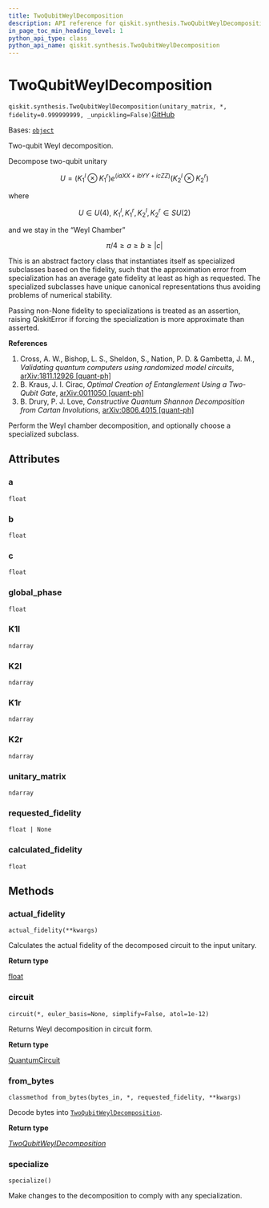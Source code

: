 ```yaml
---
title: TwoQubitWeylDecomposition
description: API reference for qiskit.synthesis.TwoQubitWeylDecomposition
in_page_toc_min_heading_level: 1
python_api_type: class
python_api_name: qiskit.synthesis.TwoQubitWeylDecomposition
---
```


# TwoQubitWeylDecomposition

<span id="qiskit.synthesis.TwoQubitWeylDecomposition" />

`qiskit.synthesis.TwoQubitWeylDecomposition(unitary_matrix, *, fidelity=0.999999999, _unpickling=False)`[GitHub](https://github.com/qiskit/qiskit/tree/main/qiskit/synthesis/two_qubit/two_qubit_decompose.py "view source code")

Bases: [`object`](https://docs.python.org/3/library/functions.html#object "(in Python v3.12)")

Two-qubit Weyl decomposition.

Decompose two-qubit unitary

$$
U = ({K_1}^l \otimes {K_1}^r) e^{(i a XX + i b YY + i c ZZ)} ({K_2}^l \otimes {K_2}^r)
$$

where

$$
U \in U(4),~
{K_1}^l, {K_1}^r, {K_2}^l, {K_2}^r \in SU(2)
$$

and we stay in the “Weyl Chamber”

$$
\pi /4 \geq a \geq b \geq |c|
$$

This is an abstract factory class that instantiates itself as specialized subclasses based on the fidelity, such that the approximation error from specialization has an average gate fidelity at least as high as requested. The specialized subclasses have unique canonical representations thus avoiding problems of numerical stability.

Passing non-None fidelity to specializations is treated as an assertion, raising QiskitError if forcing the specialization is more approximate than asserted.

**References**

1.  Cross, A. W., Bishop, L. S., Sheldon, S., Nation, P. D. & Gambetta, J. M., *Validating quantum computers using randomized model circuits*, [arXiv:1811.12926 \[quant-ph\]](https://arxiv.org/abs/1811.12926)
2.  B. Kraus, J. I. Cirac, *Optimal Creation of Entanglement Using a Two-Qubit Gate*, [arXiv:0011050 \[quant-ph\]](https://arxiv.org/abs/quant-ph/0011050)
3.  B. Drury, P. J. Love, *Constructive Quantum Shannon Decomposition from Cartan Involutions*, [arXiv:0806.4015 \[quant-ph\]](https://arxiv.org/abs/0806.4015)

Perform the Weyl chamber decomposition, and optionally choose a specialized subclass.

## Attributes

<span id="qiskit.synthesis.TwoQubitWeylDecomposition.a" />

### a

`float`

<span id="qiskit.synthesis.TwoQubitWeylDecomposition.b" />

### b

`float`

<span id="qiskit.synthesis.TwoQubitWeylDecomposition.c" />

### c

`float`

<span id="qiskit.synthesis.TwoQubitWeylDecomposition.global_phase" />

### global\_phase

`float`

<span id="qiskit.synthesis.TwoQubitWeylDecomposition.K1l" />

### K1l

`ndarray`

<span id="qiskit.synthesis.TwoQubitWeylDecomposition.K2l" />

### K2l

`ndarray`

<span id="qiskit.synthesis.TwoQubitWeylDecomposition.K1r" />

### K1r

`ndarray`

<span id="qiskit.synthesis.TwoQubitWeylDecomposition.K2r" />

### K2r

`ndarray`

<span id="qiskit.synthesis.TwoQubitWeylDecomposition.unitary_matrix" />

### unitary\_matrix

`ndarray`

<span id="qiskit.synthesis.TwoQubitWeylDecomposition.requested_fidelity" />

### requested\_fidelity

`float | None`

<span id="qiskit.synthesis.TwoQubitWeylDecomposition.calculated_fidelity" />

### calculated\_fidelity

`float`

## Methods

### actual\_fidelity

<span id="qiskit.synthesis.TwoQubitWeylDecomposition.actual_fidelity" />

`actual_fidelity(**kwargs)`

Calculates the actual fidelity of the decomposed circuit to the input unitary.

**Return type**

[float](https://docs.python.org/3/library/functions.html#float "(in Python v3.12)")

### circuit

<span id="qiskit.synthesis.TwoQubitWeylDecomposition.circuit" />

`circuit(*, euler_basis=None, simplify=False, atol=1e-12)`

Returns Weyl decomposition in circuit form.

**Return type**

[QuantumCircuit](qiskit.circuit.QuantumCircuit "qiskit.circuit.QuantumCircuit")

### from\_bytes

<span id="qiskit.synthesis.TwoQubitWeylDecomposition.from_bytes" />

`classmethod from_bytes(bytes_in, *, requested_fidelity, **kwargs)`

Decode bytes into [`TwoQubitWeylDecomposition`](#qiskit.synthesis.TwoQubitWeylDecomposition "qiskit.synthesis.TwoQubitWeylDecomposition").

**Return type**

[*TwoQubitWeylDecomposition*](#qiskit.synthesis.TwoQubitWeylDecomposition "qiskit.synthesis.two_qubit.two_qubit_decompose.TwoQubitWeylDecomposition")

### specialize

<span id="qiskit.synthesis.TwoQubitWeylDecomposition.specialize" />

`specialize()`

Make changes to the decomposition to comply with any specialization.

